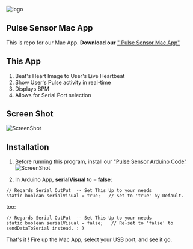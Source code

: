 ![logo](https://avatars0.githubusercontent.com/u/7002937?v=3&s=200)

## Pulse Sensor Mac App 
This is repo for our Mac App. 
 **Download our** <a href="https://itunes.apple.com/us/app/pulse-sensor/id974284569?ls=1&mt=12"> " Pulse Sensor Mac App"</a>
 
## This App
1. Beat's Heart Image to User's Live Heartbeat   
2. Show User's Pulse activity in real-time
3. Displays BPM
4. Allows for Serial Port selection

## Screen Shot
![ScreenShot](https://github.com/WorldFamousElectronics/PulseSensor_Mac_App/blob/master/pics/macappscreen.png) 


## Installation
1. Before running this program, install our <a href="https://github.com/WorldFamousElectronics/PulseSensor_Amped_Arduinor"> "Pulse Sensor Arduino Code"</a>
![ScreenShot](https://github.com/WorldFamousElectronics/PulseSensor_Amped_Arduino/blob/master/pics/ScreenCapArduino.png) 


2.  In Arduino App, **serialVisual** to  **= false**:
```
// Regards Serial OutPut  -- Set This Up to your needs
static boolean serialVisual = true;   // Set to 'true' by Default. 

```
too:
```
// Regards Serial OutPut  -- Set This Up to your needs
static boolean serialVisual = false;   // Re-set to 'false' to sendDataToSerial instead. : ) 

```

That's it !  Fire up the Mac App, select your USB port, and see it go. 
